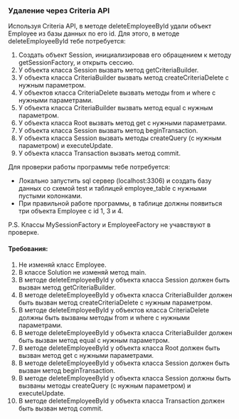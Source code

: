 
### Удаление через Criteria API

Используя Criteria API, в методе deleteEmployeeById удали объект Employee из базы данных по его id.
Для этого, в методе deleteEmployeeById тебе потребуется:
1) Создать объект Session, инициализировав его обращением к методу getSessionFactory, и открыть сессию.
2) У объекта класса Session вызвать метод getCriteriaBuilder.
3) У объекта класса CriteriaBuilder вызвать метод createCriteriaDelete с нужным параметром.
4) У объектов класса CriteriaDelete вызвать методы from и where с нужными параметрами.
5) У объекта класса CriteriaBuilder вызвать метод equal с нужным параметром.
6) У объекта класса Root вызвать метод get с нужными параметрами.
7) У объекта класса Session вызвать метод beginTransaction.
8) У объекта класса Session вызвать методы createQuery (с нужным параметром) и executeUpdate.
9) У объекта класса Transaction вызвать метод commit.

Для проверки работы программы тебе потребуется:
- Локально запустить sql сервер (localhost:3306) и создать базу данных со схемой test и таблицей employee_table с нужными пустыми колонками.
- При правильной работе программы, в таблице должны появиться три объекта Employee с id 1, 3 и 4.

P.S. Классы MySessionFactory и EmployeeFactory не учавствуют в проверке.


#### Требования:
1.	Не изменяй класс Employee.
2.	В классе Solution не изменяй метод main.
3.	В методе deleteEmployeeById у объекта класса Session должен быть вызван метод getCriteriaBuilder.
4.	В методе deleteEmployeeById у объекта класса CriteriaBuilder должен быть вызван метод createCriteriaDelete с нужным параметром.
5.	В методе deleteEmployeeById у объектов класса CriteriaDelete должны быть вызваны методы from и where с нужными параметрами.
6.	В методе deleteEmployeeById у объекта класса CriteriaBuilder должен быть вызван метод equal с нужным параметром.
7.	В методе deleteEmployeeById у объекта класса Root должен быть вызван метод get с нужными параметрами.
8.	В методе deleteEmployeeById у объекта класса Session должен быть вызван метод beginTransaction.
9.	В методе deleteEmployeeById у объекта класса Session должны быть вызваны методы createQuery (с нужным параметром) и executeUpdate.
10.	В методе deleteEmployeeById у объекта класса Transaction должен быть вызван метод commit.


